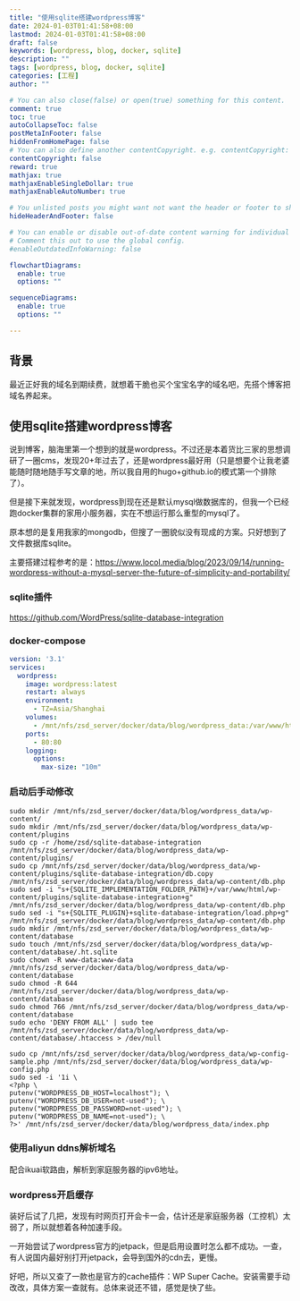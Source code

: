 ```yaml
---
title: "使用sqlite搭建wordpress博客"
date: 2024-01-03T01:41:58+08:00
lastmod: 2024-01-03T01:41:58+08:00
draft: false
keywords: [wordpress, blog, docker, sqlite]
description: ""
tags: [wordpress, blog, docker, sqlite]
categories: [工程]
author: ""

# You can also close(false) or open(true) something for this content.
comment: true
toc: true
autoCollapseToc: false
postMetaInFooter: false
hiddenFromHomePage: false
# You can also define another contentCopyright. e.g. contentCopyright: "This is another copyright."
contentCopyright: false
reward: true
mathjax: true
mathjaxEnableSingleDollar: true
mathjaxEnableAutoNumber: true

# You unlisted posts you might want not want the header or footer to show
hideHeaderAndFooter: false

# You can enable or disable out-of-date content warning for individual post.
# Comment this out to use the global config.
#enableOutdatedInfoWarning: false

flowchartDiagrams:
  enable: true
  options: ""

sequenceDiagrams: 
  enable: true
  options: ""

---
```


## 背景

最近正好我的域名到期续费，就想着干脆也买个宝宝名字的域名吧，先搭个博客把域名养起来。

## 使用sqlite搭建wordpress博客

说到博客，脑海里第一个想到的就是wordpress。不过还是本着货比三家的思想调研了一圈cms，发现20+年过去了，还是wordpress最好用（只是想要个让我老婆能随时随地随手写文章的地，所以我自用的hugo+github.io的模式第一个排除了）。

但是接下来就发现，wordpress到现在还是默认mysql做数据库的，但我一个已经跑docker集群的家用小服务器，实在不想运行那么重型的mysql了。

原本想的是复用我家的mongodb，但搜了一圈貌似没有现成的方案。只好想到了文件数据库sqlite。

主要搭建过程参考的是：<https://www.locol.media/blog/2023/09/14/running-wordpress-without-a-mysql-server-the-future-of-simplicity-and-portability/>

### sqlite插件

<https://github.com/WordPress/sqlite-database-integration>

### docker-compose

```yml
version: '3.1'
services:
  wordpress:
    image: wordpress:latest
    restart: always
    environment:
      - TZ=Asia/Shanghai
    volumes:
      - /mnt/nfs/zsd_server/docker/data/blog/wordpress_data:/var/www/html
    ports:
      - 80:80
    logging:
      options:
        max-size: "10m"
```

### 启动后手动修改

```shell
sudo mkdir /mnt/nfs/zsd_server/docker/data/blog/wordpress_data/wp-content/
sudo mkdir /mnt/nfs/zsd_server/docker/data/blog/wordpress_data/wp-content/plugins
sudo cp -r /home/zsd/sqlite-database-integration /mnt/nfs/zsd_server/docker/data/blog/wordpress_data/wp-content/plugins/
sudo cp /mnt/nfs/zsd_server/docker/data/blog/wordpress_data/wp-content/plugins/sqlite-database-integration/db.copy /mnt/nfs/zsd_server/docker/data/blog/wordpress_data/wp-content/db.php
sudo sed -i "s+{SQLITE_IMPLEMENTATION_FOLDER_PATH}+/var/www/html/wp-content/plugins/sqlite-database-integration+g" /mnt/nfs/zsd_server/docker/data/blog/wordpress_data/wp-content/db.php
sudo sed -i "s+{SQLITE_PLUGIN}+sqlite-database-integration/load.php+g" /mnt/nfs/zsd_server/docker/data/blog/wordpress_data/wp-content/db.php
sudo mkdir /mnt/nfs/zsd_server/docker/data/blog/wordpress_data/wp-content/database
sudo touch /mnt/nfs/zsd_server/docker/data/blog/wordpress_data/wp-content/database/.ht.sqlite
sudo chown -R www-data:www-data /mnt/nfs/zsd_server/docker/data/blog/wordpress_data/wp-content/database
sudo chmod -R 644 /mnt/nfs/zsd_server/docker/data/blog/wordpress_data/wp-content/database
sudo chmod 766 /mnt/nfs/zsd_server/docker/data/blog/wordpress_data/wp-content/database
sudo echo 'DENY FROM ALL' | sudo tee /mnt/nfs/zsd_server/docker/data/blog/wordpress_data/wp-content/database/.htaccess > /dev/null

sudo cp /mnt/nfs/zsd_server/docker/data/blog/wordpress_data/wp-config-sample.php /mnt/nfs/zsd_server/docker/data/blog/wordpress_data/wp-config.php
sudo sed -i '1i \
<?php \
putenv("WORDPRESS_DB_HOST=localhost"); \
putenv("WORDPRESS_DB_USER=not-used"); \
putenv("WORDPRESS_DB_PASSWORD=not-used"); \
putenv("WORDPRESS_DB_NAME=not-used"); \
?>' /mnt/nfs/zsd_server/docker/data/blog/wordpress_data/index.php
```

### 使用aliyun ddns解析域名

配合ikuai软路由，解析到家庭服务器的ipv6地址。

### wordpress开启缓存

装好后试了几把，发现有时网页打开会卡一会，估计还是家庭服务器（工控机）太弱了，所以就想着各种加速手段。

一开始尝试了wordpress官方的jetpack，但是启用设置时怎么都不成功。一查，有人说国内最好别打开jetpack，会导到国外的cdn去，更慢。

好吧，所以又查了一款也是官方的cache插件：WP Super Cache。安装需要手动改改，具体方案一查就有。总体来说还不错，感觉是快了些。
